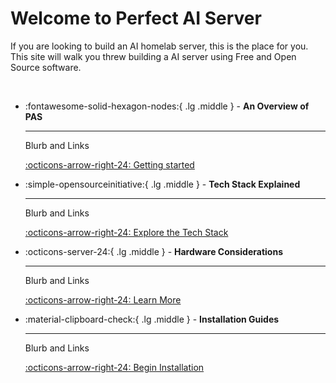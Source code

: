 # Welcome to Perfect AI Server

If you are looking to build an AI homelab server, this is the place for you.  This site will walk you threw building a AI server using Free and Open Source software.

<br />

<div class="grid cards" markdown>

-   :fontawesome-solid-hexagon-nodes:{ .lg .middle } - __An Overview of PAS__

    ---

    Blurb and Links

    [:octicons-arrow-right-24: Getting started](01-overview/index.md)

-   :simple-opensourceinitiative:{ .lg .middle } - __Tech Stack Explained__

    ---

    Blurb and Links

    [:octicons-arrow-right-24: Explore the Tech Stack](02-tech-stack/os/index.md)

-   :octicons-server-24:{ .lg .middle } - __Hardware Considerations__

    ---

    Blurb and Links

    [:octicons-arrow-right-24: Learn More](06-hardware/intel-quicksync.md)

-   :material-clipboard-check:{ .lg .middle } - __Installation Guides__

    ---

    Blurb and Links

    [:octicons-arrow-right-24: Begin Installation](03-installation/index.md)

</div>

<br />